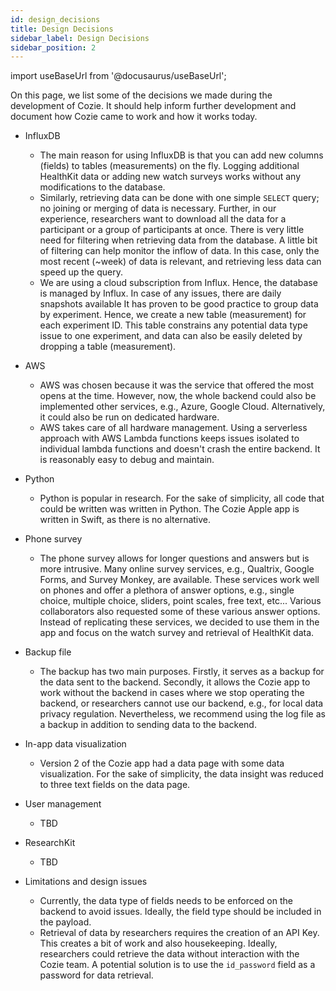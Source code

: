 ```yaml
---
id: design_decisions
title: Design Decisions
sidebar_label: Design Decisions
sidebar_position: 2
---
```


import useBaseUrl from '@docusaurus/useBaseUrl';

On this page, we list some of the decisions we made during the development of Cozie. It should help inform further development and document how Cozie came to work and how it works today.

- InfluxDB
    - The main reason for using InfluxDB is that you can add new columns (fields) to tables (measurements) on the fly. Logging additional HealthKit data or adding new watch surveys works without any modifications to the database.
    - Similarly, retrieving data can be done with one simple `SELECT` query; no joining or merging of data is necessary. Further, in our experience, researchers want to download all the data for a participant or a group of participants at once. There is very little need for filtering when retrieving data from the database. A little bit of filtering can help monitor the inflow of data. In this case, only the most recent (~week) of data is relevant, and retrieving less data can speed up the query.
    - We are using a cloud subscription from Influx. Hence, the database is managed by Influx. In case of any issues, there are daily snapshots available
    It has proven to be good practice to group data by experiment. Hence, we create a new table (measurement) for each experiment ID. This table constrains any potential data type issue to one experiment, and data can also be easily deleted by dropping a table (measurement). 

- AWS
    - AWS was chosen because it was the service that offered the most opens at the time. However, now, the whole backend could also be implemented other services, e.g., Azure, Google Cloud. Alternatively, it could also be run on dedicated hardware.
    - AWS takes care of all hardware management. 
    Using a serverless approach with AWS Lambda functions keeps issues isolated to individual lambda functions and doesn't crash the entire backend. It is reasonably easy to debug and maintain.

- Python
    - Python is popular in research. For the sake of simplicity, all code that could be written was written in Python. The Cozie Apple app is written in Swift, as there is no alternative.

- Phone survey
    - The phone survey allows for longer questions and answers but is more intrusive. Many online survey services, e.g., Qualtrix, Google Forms, and Survey Monkey, are available. These services work well on phones and offer a plethora of answer options, e.g., single choice, multiple choice, sliders, point scales, free text, etc... 
    Various collaborators also requested some of these various answer options.
    Instead of replicating these services, we decided to use them in the app and focus on the watch survey and retrieval of HealthKit data.

- Backup file
    - The backup has two main purposes. Firstly, it serves as a backup for the data sent to the backend. Secondly, it allows the Cozie app to work without the backend in cases where we stop operating the backend, or researchers cannot use our backend, e.g., for local data privacy regulation. Nevertheless, we recommend using the log file as a backup in addition to sending data to the backend.

- In-app data visualization
    - Version 2 of the Cozie app had a data page with some data visualization. For the sake of simplicity, the data insight was reduced to three text fields on the data page.

- User management
    - TBD

- ResearchKit
    - TBD

- Limitations and design issues
    - Currently, the data type of fields needs to be enforced on the backend to avoid issues. Ideally, the field type should be included in the payload.
    - Retrieval of data by researchers requires the creation of an API Key. This creates a bit of work and also housekeeping. Ideally, researchers could retrieve the data without interaction with the Cozie team. A potential solution is to use the `id_password` field as a password for data retrieval.
